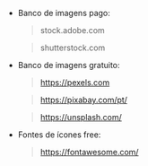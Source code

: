 - Banco de imagens pago:
    > stock.adobe.com

    > shutterstock.com

- Banco de imagens gratuito:
    > https://pexels.com

    > https://pixabay.com/pt/
    
    > https://unsplash.com/

- Fontes de ícones free:
    > https://fontawesome.com/